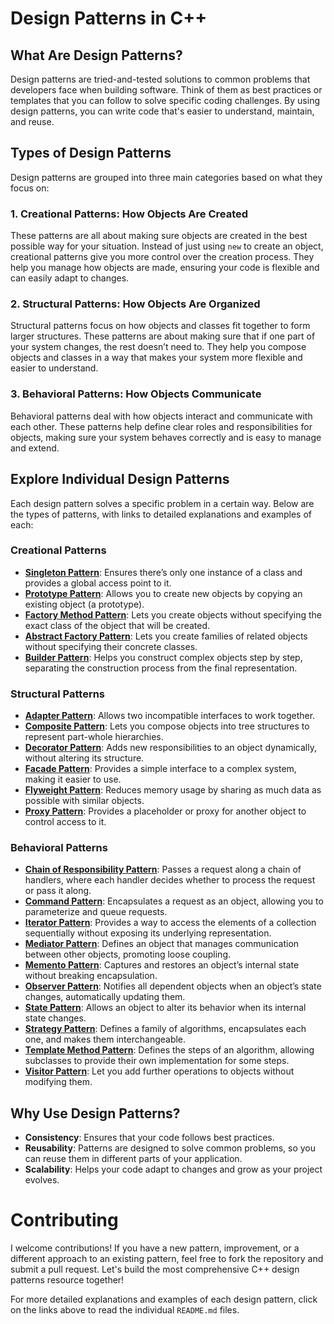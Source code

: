 # Design Patterns in C++

## What Are Design Patterns?

Design patterns are tried-and-tested solutions to common problems that developers face when building software. Think of them as best practices or templates that you can follow to solve specific coding challenges. By using design patterns, you can write code that's easier to understand, maintain, and reuse.

## Types of Design Patterns

Design patterns are grouped into three main categories based on what they focus on:

### 1. **Creational Patterns**: How Objects Are Created

These patterns are all about making sure objects are created in the best possible way for your situation. Instead of just using `new` to create an object, creational patterns give you more control over the creation process. They help you manage how objects are made, ensuring your code is flexible and can easily adapt to changes.

### 2. **Structural Patterns**: How Objects Are Organized

Structural patterns focus on how objects and classes fit together to form larger structures. These patterns are about making sure that if one part of your system changes, the rest doesn’t need to. They help you compose objects and classes in a way that makes your system more flexible and easier to understand.

### 3. **Behavioral Patterns**: How Objects Communicate

Behavioral patterns deal with how objects interact and communicate with each other. These patterns help define clear roles and responsibilities for objects, making sure your system behaves correctly and is easy to manage and extend.

## Explore Individual Design Patterns

Each design pattern solves a specific problem in a certain way. Below are the types of patterns, with links to detailed explanations and examples of each:

### Creational Patterns

- **[Singleton Pattern](./Singleton-Pattern.md)**: Ensures there’s only one instance of a class and provides a global access point to it.
- **[Prototype Pattern](./Prototype-Pattern.md)**: Allows you to create new objects by copying an existing object (a prototype).
- **[Factory Method Pattern](./Factory-Pattern.md)**: Lets you create objects without specifying the exact class of the object that will be created.
- **[Abstract Factory Pattern](./AbstractFactory/README.md)**: Lets you create families of related objects without specifying their concrete classes.
- **[Builder Pattern](./Builder-Pattern.md)**: Helps you construct complex objects step by step, separating the construction process from the final representation.

### Structural Patterns

- **[Adapter Pattern](./Adapter/README.md)**: Allows two incompatible interfaces to work together.
- **[Composite Pattern](./Composite/README.md)**: Lets you compose objects into tree structures to represent part-whole hierarchies.
- **[Decorator Pattern](./Decorator/README.md)**: Adds new responsibilities to an object dynamically, without altering its structure.
- **[Facade Pattern](./Facade/README.md)**: Provides a simple interface to a complex system, making it easier to use.
- **[Flyweight Pattern](./Flyweight/README.md)**: Reduces memory usage by sharing as much data as possible with similar objects.
- **[Proxy Pattern](./Proxy/README.md)**: Provides a placeholder or proxy for another object to control access to it.

### Behavioral Patterns

- **[Chain of Responsibility Pattern](./ChainOfResponsibility/README.md)**: Passes a request along a chain of handlers, where each handler decides whether to process the request or pass it along.
- **[Command Pattern](./Command/README.md)**: Encapsulates a request as an object, allowing you to parameterize and queue requests.
- **[Iterator Pattern](./Iterator/README.md)**: Provides a way to access the elements of a collection sequentially without exposing its underlying representation.
- **[Mediator Pattern](./Mediator/README.md)**: Defines an object that manages communication between other objects, promoting loose coupling.
- **[Memento Pattern](./Memento/README.md)**: Captures and restores an object’s internal state without breaking encapsulation.
- **[Observer Pattern](./Observer/README.md)**: Notifies all dependent objects when an object’s state changes, automatically updating them.
- **[State Pattern](./State/README.md)**: Allows an object to alter its behavior when its internal state changes.
- **[Strategy Pattern](./Strategy/README.md)**: Defines a family of algorithms, encapsulates each one, and makes them interchangeable.
- **[Template Method Pattern](./TemplateMethod/README.md)**: Defines the steps of an algorithm, allowing subclasses to provide their own implementation for some steps.
- **[Visitor Pattern](./Visitor/README.md)**: Let you add further operations to objects without modifying them.

## Why Use Design Patterns?

- **Consistency**: Ensures that your code follows best practices.
- **Reusability**: Patterns are designed to solve common problems, so you can reuse them in different parts of your application.
- **Scalability**: Helps your code adapt to changes and grow as your project evolves.

# Contributing

I welcome contributions! If you have a new pattern, improvement, or a different approach to an existing pattern, feel free to fork the repository and submit a pull request. Let's build the most comprehensive C++ design patterns resource together!

For more detailed explanations and examples of each design pattern, click on the links above to read the individual `README.md` files.

